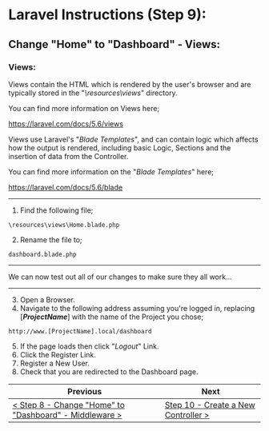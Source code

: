 # Laravel Instructions (Step 9):

## Change "Home" to "Dashboard" - Views:

### Views:

Views contain the HTML which is rendered by the user's browser and are typically stored in the "_\resources\views_" directory.

You can find more information on Views here;

https://laravel.com/docs/5.6/views

Views use Laravel's "_Blade Templates_", and can contain logic which affects how the output is rendered, including basic Logic, Sections and the insertion of data from the Controller.

You can find more information on the "_Blade Templates_" here;

https://laravel.com/docs/5.6/blade

---

1. Find the following file;

```
\resources\views\Home.blade.php
```

2. Rename the file to;

```
dashboard.blade.php
```

---

We can now test out all of our changes to make sure they all work...

---

3. Open a Browser.
4. Navigate to the following address assuming you're logged in, replacing [**_ProjectName_**] with the name of the Project you chose;

```
http://www.[ProjectName].local/dashboard
```

5. If the page loads then click "_Logout_" Link.
6. Click the Register Link.
7. Register a New User.
8. Check that you are redirected to the Dashboard page.

| Previous | Next |
| -------- | ---- |
| [< Step 8 - Change "Home" to "Dashboard" - Middleware >](laravel-8.md) | [Step 10 - Create a New Controller >](laravel-10.md) |